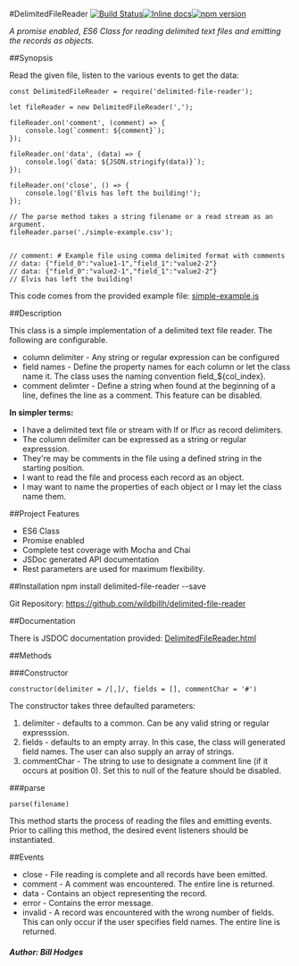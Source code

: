 #DelimitedFileReader
[![Build Status](https://travis-ci.org/wildbillh/delimited-file-reader.svg?branch=master)](https://travis-ci.org/wildbillh/delimited-file-reader)[![Inline docs](http://inch-ci.org/github/wildbillh/delimited-file-reader.svg?branch=master)](http://inch-ci.org/github/wildbillh/delimited-file-reader)[![npm version](https://badge.fury.io/js/delimited-file-reader.svg)](https://badge.fury.io/js/delimited-file-reader)

_A promise enabled, ES6 Class for reading delimited text files and 
emitting the records as objects._  

##Synopsis

Read the given file, listen to the various events to get the data:

```javascipt
const DelimitedFileReader = require('delimited-file-reader');

let fileReader = new DelimitedFileReader(',');

fileReader.on('comment', (comment) => {
    console.log(`comment: ${comment}`);
});

fileReader.on('data', (data) => {
    console.log(`data: ${JSON.stringify(data)}`);
});

fileReader.on('close', () => {
    console.log('Elvis has left the building!');
});

// The parse method takes a string filename or a read stream as an argument.
fileReader.parse('./simple-example.csv');


// comment: # Example file using comma delimited format with comments
// data: {"field_0":"value1-1","field_1":"value2-2"}
// data: {"field_0":"value2-1","field_1":"value2-2"}
// Elvis has left the building!
```

This code comes from the provided example file: [simple-example.js](examples/simple-example.js) 


##Description

This class is a simple implementation of a delimited text file reader.
The following are configurable.
<ul>
<li>column delimiter - Any string or regular expression can be configured</li>
<li>field names - Define the property names for each column or let the class name it. The class uses the naming convention field_${col_index}.</li>
<li>comment delimter - Define a string when found at the beginning of a line, defines the line as a comment. This feature can be disabled.</li>
</ul>


**In simpler terms:** 
* I have a delimited text file or stream with lf or lf\cr as record delimiters. 
* The column delimiter can be expressed as a string or regular expresssion.
* They're may be comments in the file using a defined string in the starting position.
* I want to read the file and process each record as an object.
* I may want to name the properties of each object or I may let the class name them. 


##Project Features
* ES6 Class
* Promise enabled
* Complete test coverage with Mocha and Chai
* JSDoc generated API documentation
* Rest parameters are used for maximum flexibility.

##Installation
npm install delimited-file-reader --save

Git Repository: https://github.com/wildbillh/delimited-file-reader

##Documentation


There is JSDOC documentation provided: [DelimitedFileReader.html](doc/DelimitedFileReader.html)

##Methods

###Constructor
```javascipt
constructor(delimiter = /[,]/, fields = [], commentChar = '#')
```
The constructor takes three defaulted parameters:
1. delimiter - defaults to a common. Can be any valid string or regular expresssion.
2. fields - defaults to an empty array. In this case, the class will generated 
field names. The user can also supply an array of strings. 
3. commentChar - The string to use to designate a comment line (if it occurs at position 0).
Set this to null of the feature should be disabled.

###parse
```javascipt
parse(filename)
```
This method starts the process of reading the files and emitting events.
Prior to calling this method, the desired event listeners should be 
instantiated. 

##Events
* close - File reading is complete and all records have been emitted.
* comment - A comment was encountered. The entire line is returned.
* data - Contains an object representing the record.
* error - Contains the error message.
* invalid - A record was encountered with the wrong number of fields. 
This can only occur if the user specifies field names. The entire line is returned.

##### Author: Bill Hodges